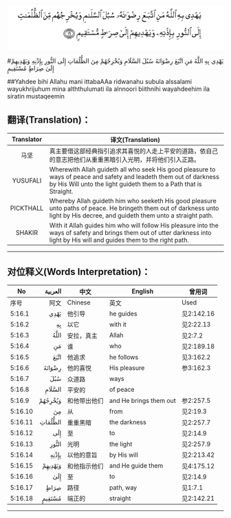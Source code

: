 ![005:016](images/005_016.gif)

#يَهْدِي بِهِ اللَّهُ مَنِ اتَّبَعَ رِضْوَانَهُ سُبُلَ السَّلَامِ وَيُخْرِجُهُمْ مِنَ الظُّلُمَاتِ إِلَى النُّورِ بِإِذْنِهِ وَيَهْدِيهِمْ إِلَىٰ صِرَاطٍ مُسْتَقِيمٍ 

##Yahdee bihi Allahu mani ittabaAAa ridwanahu subula alssalami wayukhrijuhum mina alththulumati ila alnnoori biithnihi wayahdeehim ila siratin mustaqeemin 

## 翻译(Translation)：

| Translator | 译文(Translation)                                            |
| :--------: | ------------------------------------------------------------ |
|    马坚    | 真主要借这部经典指引追求其喜悦的人走上平安的道路，依自己的意志把他们从重重黑暗引入光明，并将他们引入正路。 |
|  YUSUFALI  | Wherewith Allah guideth all who seek His good pleasure to ways of peace and safety and leadeth them out of darkness by His Will unto the light guideth them to a Path that is Straight. |
| PICKTHALL  | Whereby Allah guideth him who seeketh His good pleasure unto paths of peace. He bringeth them out of darkness unto light by His decree, and guideth them unto a straight path. |
|   SHAKIR   | With it Allah guides him who will follow His pleasure into the ways of safety and brings them out of utter darkness into light by His will and guides them to the right path. |

---

## 对位释义(Words Interpretation)：

| No   | العربية | 中文    | English | 曾用词 |
| ---- | ------: | ------- | ------- | ------ |
| 序号 |    阿文 | Chinese | 英文    | Used   |
| 5:16.1  | يَهْدِي    | 他引导       | he guides              | 见2:142.16 |
| 5:16.2  | بِهِ      | 以它         | with it                | 见2:22.13  |
| 5:16.3  | اللَّهُ    | 安拉，真主   | Allah                  | 见2:7.2 |
| 5:16.4  | مَنِ      | 谁           | who                    | 见2:189.18 |
| 5:16.5  | اتَّبَعَ    | 他追求       | he follows             | 见3:162.2  |
| 5:16.6  | رِضْوَانَهُ  | 他的喜悦     | His pleasure           | 参3:162.3  |
| 5:16.7  | سُبُلَ     | 众道路       | ways                   |            |
| 5:16.8  | السَّلَامِ  | 平安的       | of peace               |            |
| 5:16.9  | وَيُخْرِجُهُمْ | 和他带出他们 | and He brings them out | 参2:257.5  |
| 5:16.10 | مِنَ      | 从           | from                   | 见2:19.3 |
| 5:16.11 | الظُّلُمَاتِ | 重重黑暗     | the darkness           | 见2:257.7  |
| 5:16.12 | إِلَى     | 至           | to                     | 见2:14.9   |
| 5:16.13 | النُّورِ   | 光明         | the light              | 见2:257.9  |
| 5:16.14 | بِإِذْنِهِ   | 以他的意旨   | by His will            | 见2:213.42 |
| 5:16.15 | وَيَهْدِيهِمْ | 和他指示他们 | and He guide them      | 见4:175.12 |
| 5:16.16 | إِلَىٰ     | 至           | to                     | 见2:14.9   |
| 5:16.17 | صِرَاطٍ    | 路径         | path, way              | 见1:7.1    |
| 5:16.18 | مُسْتَقِيمٍ  | 端正的       | straight               | 见2:142.21 |

---
